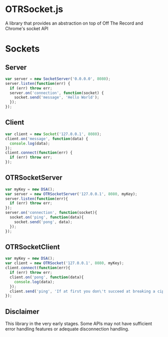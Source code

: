 OTRSocket.js
===

A library that provides an abstraction on top of Off The Record and Chrome's socket API

Sockets
===

Server
---

```javascript
var server = new SocketServer('0.0.0.0', 8080);
server.listen(function(err) {
  if (err) throw err;
  server.on('connection', function(socket) {
    socket.send('message', 'Hello World');
  });
});
```

Client
---
```javascript
var client = new Socket('127.0.0.1', 8080);
client.on('message', function(data) {
  console.log(data);
});
client.connect(function(err) {
  if (err) throw err;
});
```

OTRSocketServer
---
```javascript
var myKey = new DSA();
var server = new OTRSocketServer('127.0.0.1', 8080, myKey);
server.listen(function(err){
  if (err) throw err;
});
server.on('connection', function(socket){
  socket.on('ping', function(data){
    socket.send('pong', data);
  });
});
```

OTRSocketClient
---
```javascript
var myKey = new DSA();
var client = new OTRSocket('127.0.0.1', 8080, myKey);
client.connect(function(err){
  if (err) throw err;
  client.on('pong', function(data){
    console.log(data);
  });
  client.send('ping', 'If at first you don\'t succeed at breaking a cipher, you\'re not Bruce Schneier.');
});

```

Disclaimer
---
This library in the very early stages. Some APIs may not have sufficient error handling features or adequate disconnection handling.
